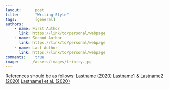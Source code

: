 ```yaml
---
layout:      post
title:       "Writing Style"
tags:        [general]
authors:
    - name: First Author
      link: https://link/to/personal/webpage
    - name: Second Author
      link: https://link/to/personal/webpage
    - name: Last Author
      link: https://link/to/personal/webpage
comments:    true
image:      /assets/images/trinity.jpg
---
```


References should be as follows:
[Lastname (2020)](https://link/to/paper)
[Lastname1 & Lastname2 (2020)](https://link/to/paper)
[Lastname1 et al. (2020)](https://link/to/paper)

